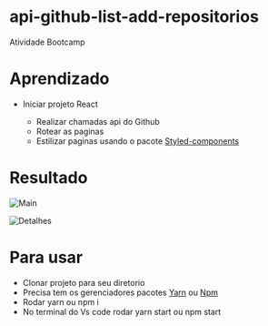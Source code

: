 # api-github-list-add-repositorios
Atividade Bootcamp
<h1 align="left"> Aprendizado </h1>
<ul>
    <li>Iniciar projeto React</li>
    <ul>
        <li>Realizar chamadas api do Github</li>
        <li>Rotear as paginas</li>
        <li>Estilizar paginas usando o pacote <a href="https://styled-components.com/">Styled-components</a></li>
    </ul>
</ul>

<h1 align="left"> Resultado </h1>

![Main](https://user-images.githubusercontent.com/52247800/75099861-61620500-55a5-11ea-95f7-a91fd2bf1fb4.png)


![Detalhes](https://user-images.githubusercontent.com/52247800/75099865-67f07c80-55a5-11ea-93aa-35725698e1f5.png)

<h1 align="left"> Para usar </h1>


<ul>
    <li>Clonar projeto para seu diretorio</li>
    <li>Precisa tem os gerenciadores pacotes <a href="https://yarnpkg.com/">Yarn</a> ou <a href="https://www.npmjs.com/">Npm</a></li>
    <li>Rodar yarn ou npm i</li>
    <li>No terminal do Vs code rodar yarn start ou npm start</li>
</ul>
